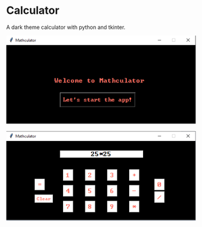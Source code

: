 # Calculator
A dark theme calculator with python and tkinter.

<div align="center">
<img src="pics/1.png">
</div>
</br>
<div align="center">
<img src="pics/2.png">
</div>
